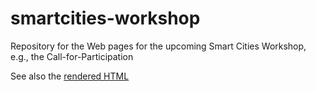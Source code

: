 # smartcities-workshop
Repository for the Web pages for the upcoming Smart Cities Workshop, e.g., the Call-for-Participation

See also the [rendered HTML](https://w3c.github.io/smartcities-workshop/)
